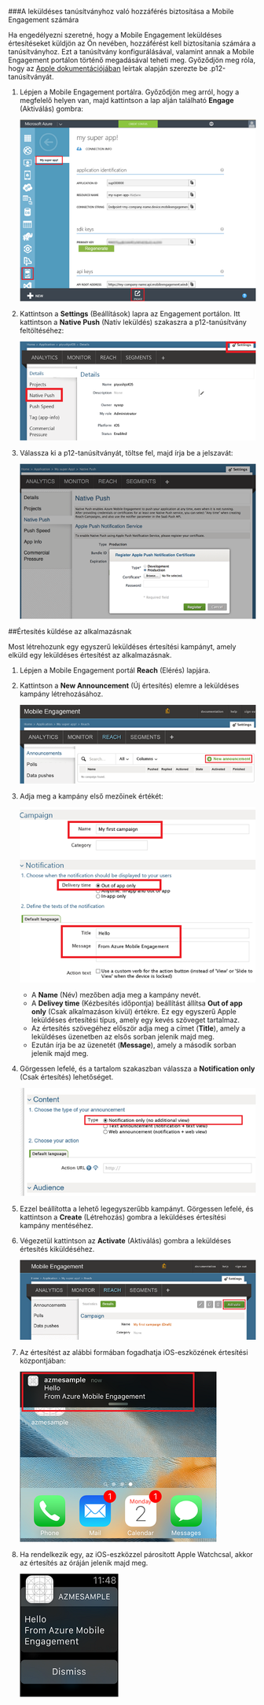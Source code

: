 ###A leküldéses tanúsítványhoz való hozzáférés biztosítása a Mobile Engagement számára

Ha engedélyezni szeretné, hogy a Mobile Engagement leküldéses értesítéseket küldjön az Ön nevében, hozzáférést kell biztosítania számára a tanúsítványhoz. Ezt a tanúsítvány konfigurálásával, valamint annak a Mobile Engagement portálon történő megadásával teheti meg. Győződjön meg róla, hogy az [Apple dokumentációjában](https://developer.apple.com/library/prerelease/ios/documentation/IDEs/Conceptual/AppDistributionGuide/AddingCapabilities/AddingCapabilities.html#//apple_ref/doc/uid/TP40012582-CH26-SW6) leírtak alapján szerezte be .p12-tanúsítványát.

1. Lépjen a Mobile Engagement portálra. Győződjön meg arról, hogy a megfelelő helyen van, majd kattintson a lap alján található **Engage** (Aktiválás) gombra:

    ![](./media/mobile-engagement-ios-send-push/engage-button.png)

2. Kattintson a **Settings** (Beállítások) lapra az Engagement portálon. Itt kattintson a **Native Push** (Natív leküldés) szakaszra a p12-tanúsítvány feltöltéséhez:

    ![](./media/mobile-engagement-ios-send-push/engagement-portal.png)

3. Válassza ki a p12-tanúsítványát, töltse fel, majd írja be a jelszavát:

    ![](./media/mobile-engagement-ios-send-push/native-push-settings.png)

##<a id="send"></a>Értesítés küldése az alkalmazásnak

Most létrehozunk egy egyszerű leküldéses értesítési kampányt, amely elküld egy leküldéses értesítést az alkalmazásnak.

1. Lépjen a Mobile Engagement portál **Reach** (Elérés) lapjára.

2. Kattintson a **New Announcement** (Új értesítés) elemre a leküldéses kampány létrehozásához.

    ![](./media/mobile-engagement-ios-send-push/new-announcement.png)

3. Adja meg a kampány első mezőinek értékét:

    ![](./media/mobile-engagement-ios-send-push/campaign-first-params.png)

    -   A **Name** (Név) mezőben adja meg a kampány nevét. 
    -   A **Delivey time** (Kézbesítés időpontja) beállítást állítsa **Out of app only** (Csak alkalmazáson kívül) értékre. Ez egy egyszerű Apple leküldéses értesítési típus, amely egy kevés szöveget tartalmaz.
    -   Az értesítés szövegéhez először adja meg a címet (**Title**), amely a leküldéses üzenetben az elsős sorban jelenik majd meg.
    -   Ezután írja be az üzenetét (**Message**), amely a második sorban jelenik majd meg.

4. Görgessen lefelé, és a tartalom szakaszban válassza a **Notification only** (Csak értesítés) lehetőséget.

    ![](./media/mobile-engagement-ios-send-push/campaign-content.png)

5. Ezzel beállította a lehető legegyszerűbb kampányt. Görgessen lefelé, és kattintson a **Create** (Létrehozás) gombra a leküldéses értesítési kampány mentéséhez. 

6. Végezetül kattintson az **Activate** (Aktiválás) gombra a leküldéses értesítés kiküldéséhez. 

    ![](./media/mobile-engagement-ios-send-push/campaign-activate.png)

7. Az értesítést az alábbi formában fogadhatja iOS-eszközének értesítési központjában:

    ![](./media/mobile-engagement-ios-send-push/iphone-notification.png)

8. Ha rendelkezik egy, az iOS-eszközzel párosított Apple Watchcsal, akkor az értesítés az óráján jelenik majd meg.

    ![](./media/mobile-engagement-ios-send-push/apple-watch.png)


 

 


<!--HONumber=Jun16_HO2-->


